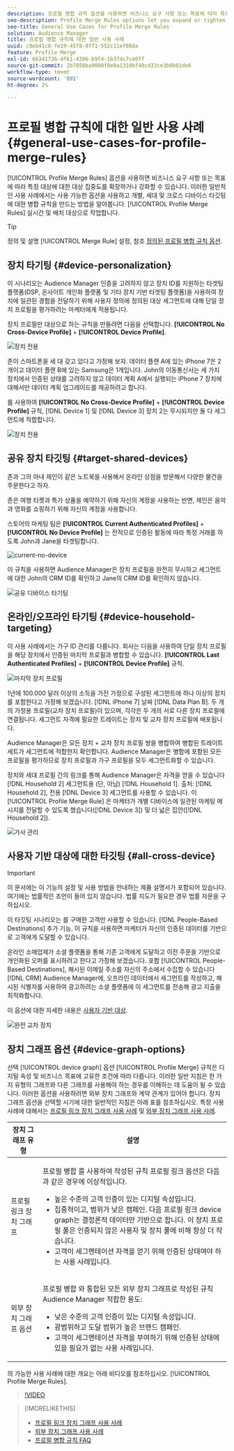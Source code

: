 ```yaml
---
description: 프로필 병합 규칙 옵션을 사용하면 비즈니스 요구 사항 또는 목표에 따라 특정 대상에 대해 대상 집중을 확장하거나 강화할 수 있습니다. 이러한 일반적인 사용 사례에서는 사용 가능한 옵션을 사용하고 개별, 세대 및 크로스 디바이스 타깃팅에 대한 병합 규칙을 만드는 방법을 알아봅니다.
seo-description: Profile Merge Rules options let you expand or tighten audience focus on specific audiences based on business needs or goals. These general use cases explore how to use available options and create merge rules for individual, household, and cross-device targeting.
seo-title: General Use Cases for Profile Merge Rules
solution: Audience Manager
title: 프로필 병합 규칙에 대한 일반 사용 사례
uuid: c9eb41c8-fe19-45f8-9ff1-552c11ef08da
feature: Profile Merge
exl-id: 66341736-4f61-4306-b9f4-1b37dc7ce0ff
source-git-commit: 2b7858ba9000f0e0a1310bf40cd33ce3b0b01de6
workflow-type: tm+mt
source-wordcount: '891'
ht-degree: 2%

---
```


# 프로필 병합 규칙에 대한 일반 사용 사례 {#general-use-cases-for-profile-merge-rules}

[!UICONTROL Profile Merge Rules] 옵션을 사용하면 비즈니스 요구 사항 또는 목표에 따라 특정 대상에 대한 대상 집중도를 확장하거나 강화할 수 있습니다. 이러한 일반적인 사용 사례에서는 사용 가능한 옵션을 사용하고 개별, 세대 및 크로스 디바이스 타깃팅에 대한 병합 규칙을 만드는 방법을 알아봅니다. [!UICONTROL Profile Merge Rules] 실시간 및 배치 대상으로 작업합니다.

>[!TIP]
>
>정의 및 설명 [!UICONTROL Merge Rule] 설정, 참조 [정의된 프로필 병합 규칙 옵션](merge-rule-definitions.md).

## 장치 타기팅 {#device-personalization}

이 시나리오는 Audience Manager 인증을 고려하지 않고 장치 ID를 지원하는 타겟팅 플랫폼(DSP, 온사이트 개인화 플랫폼 및 기타 장치 기반 타겟팅 플랫폼)을 사용하여 장치에 일관된 경험을 전달하기 위해 사용자 정의에 정의된 대상 세그먼트에 대해 단일 장치 프로필을 평가하려는 마케터에게 적용됩니다.

장치 프로필만 대상으로 하는 규칙을 만들려면 다음을 선택합니다. **[!UICONTROL No Cross-Device Profile]** + **[!UICONTROL Device Profile]**.

![장치 전용](assets/device-only.png)

존이 스마트폰을 세 대 갖고 있다고 가정해 보자. 데이터 플랜 A에 있는 iPhone 7은 2개이고 데이터 플랜 B에 있는 Samsung은 1개입니다. John의 이동통신사는 세 가지 장치에서 인증된 상태를 고려하지 않고 데이터 계획 A에서 실행되는 iPhone 7 장치에 대해서만 데이터 계획 업그레이드를 제공하려고 합니다.

를 사용하여 **[!UICONTROL No Cross-Device Profile]** + **[!UICONTROL Device Profile]** 규칙, [!DNL Device 1] 및 [!DNL Device 3] 장치 2는 무시되지만 둘 다 세그먼트에 적합합니다.

![장치 전용](assets/device-management.png)

## 공유 장치 타깃팅 {#target-shared-devices}

존과 그의 아내 제인이 같은 노트북을 사용해서 온라인 상점을 방문해서 다양한 물건을 주문한다고 하자.

존은 여행 티켓과 특가 상품을 예약하기 위해 자신의 계정을 사용하는 반면, 제인은 음악과 영화를 쇼핑하기 위해 자신의 계정을 사용합니다.

스토어의 마케팅 팀은 **[!UICONTROL Current Authenticated Profiles]** + **[!UICONTROL No Device Profile]** 는 전적으로 인증된 활동에 따라 특정 거래를 하도록 John과 Jane을 타겟팅합니다.

![current-no-device](assets/current-no-device.png)

이 규칙을 사용하면 Audience Manager은 장치 프로필을 완전히 무시하고 세그먼트에 대한 John의 CRM ID를 확인하고 Jane의 CRM ID를 확인하지 않습니다.

![공유 디바이스 타기팅](assets/shared-device-targeting.png)

## 온라인/오프라인 타기팅 {#device-household-targeting}

이 사용 사례에서는 가구 ID 관리를 다룹니다. 회사는 다음을 사용하여 단일 장치 프로필을 해당 장치에서 인증된 마지막 프로필과 병합할 수 있습니다. **[!UICONTROL Last Authenticated Profiles]** + **[!UICONTROL Device Profile]** 규칙.

![마지막 장치 프로필](assets/last-device-profile.png)

1년에 100.000 달러 이상의 소득을 가진 가정으로 구성된 세그먼트에 하나 이상의 장치를 포함한다고 가정해 보겠습니다. [!DNL iPhone 7] 날짜 [!DNL Data Plan B]. 두 개의 가정용 프로필(교차 장치 프로필)이 있으며, 각각은 두 개의 서로 다른 장치 프로필에 연결됩니다. 세그먼트 자격에 필요한 트레이트는 장치 및 교차 장치 프로필에 배포됩니다.

Audience Manager은 모든 장치 + 교차 장치 프로필 쌍을 병합하여 병합된 트레이트 세트가 세그먼트에 적합한지 확인합니다. Audience Manager은 병합에 포함된 모든 프로필을 평가하므로 장치 프로필과 가구 프로필을 모두 세그먼트화할 수 있습니다.

장치와 세대 프로필 간의 링크를 통해 Audience Manager은 자격을 얻을 수 있습니다 [!DNL Household 2] 세그먼트용 (단, 아님) [!DNL Household 1]. 출처: [!DNL Household 2], 전용 [!DNL Device 3] 세그먼트를 사용할 수 있습니다. 이 [!UICONTROL Profile Merge Rule] 은 마케터가 개별 디바이스에 일관된 마케팅 메시지를 전달할 수 있도록 했습니다([!DNL Device 3]) 및 더 넓은 집안([!DNL Household 2]).

![가사 관리](assets/household-management.png)

## 사용자 기반 대상에 대한 타깃팅 {#all-cross-device}

>[!IMPORTANT]
>
>이 문서에는 이 기능의 설정 및 사용 방법을 안내하는 제품 설명서가 포함되어 있습니다. 여기에는 법률적인 조언이 들어 있지 않습니다. 법률 지도가 필요한 경우 법률 자문을 구하십시오.

이 타깃팅 시나리오는 를 구매한 고객만 사용할 수 있습니다. [!DNL People-Based Destinations] 추가 기능. 이 규칙을 사용하면 마케터가 자신의 인증된 데이터를 기반으로 고객에게 도달할 수 있습니다.

온라인 소매업체가 소셜 플랫폼을 통해 기존 고객에게 도달하고 이전 주문을 기반으로 개인화된 오퍼를 표시하려고 한다고 가정해 보겠습니다. 포함 [!UICONTROL People-Based Destinations], 해시된 이메일 주소를 자신의 주소에서 수집할 수 있습니다 [!DNL CRM] Audience Manager에, 오프라인 데이터에서 세그먼트를 작성하고, 해시된 식별자를 사용하여 광고하려는 소셜 플랫폼에 이 세그먼트를 전송해 광고 지출을 최적화합니다.

이 옵션에 대한 자세한 내용은 [사용자 기반 대상](../destinations/people-based-destinations-overview.md).

![완전 교차 장치](assets/all-cross-device.png)

## 장치 그래프 옵션 {#device-graph-options}

선택 [!UICONTROL device graph] 옵션 [!UICONTROL Profile Merge] 규칙은 디지털 속성 및 비즈니스 목표에 고유한 조건에 따라 다릅니다. 이러한 일반 지침은 한 가지 유형의 그래프와 다른 그래프를 사용해야 하는 경우를 이해하는 데 도움이 될 수 있습니다. 이러한 옵션을 사용하려면 외부 장치 그래프와 계약 관계가 있어야 합니다. 장치 그래프 옵션을 선택할 시기에 대한 일반적인 지침은 아래 표를 참조하십시오. 특정 사용 사례에 대해서는 [프로필 링크 장치 그래프 사용 사례](profile-link-use-case.md) 및 [외부 장치 그래프 사용 사례](external-graph-use-cases.md).

<table id="table_66D9152D4FF040A186003272D456625D"> 
 <thead> 
  <tr> 
   <th colname="col1" class="entry"> 장치 그래프 유형 </th> 
   <th colname="col2" class="entry"> 설명 </th> 
  </tr>
 </thead>
 <tbody> 
  <tr> 
   <td colname="col1"> <p><span class="wintitle"> 프로필 링크 장치 그래프</span> </p> </td> 
   <td colname="col2"> <p><span class="wintitle"> 프로필 병합</span> 를 사용하여 작성된 규칙 <span class="wintitle"> 프로필 링크</span> 옵션은 다음과 같은 경우에 이상적입니다. </p> <p> 
     <ul id="ul_FF44FA894BB2448887C8EDA9C8407EF9"> 
      <li id="li_E22505210C664FE6A9AA7C61244B36DA">높은 수준의 고객 인증이 있는 디지털 속성입니다. </li> 
      <li id="li_BE7112EE611E4DEB95B5C0A2852BFA97">집중적이고, 범위가 낮은 캠페인. 다음 <span class="wintitle"> 프로필 링크</span> device graph는 결정론적 데이터만 기반으로 합니다. 이 장치 프로필 풀은 인증되지 않은 사용자 및 장치 풀에 비해 항상 더 작습니다. </li> 
      <li id="li_5FD9E936A72A4EFE80E694FA2E08E385">고객이 세그멘테이션 자격을 얻기 위해 인증된 상태여야 하는 사용 사례입니다. </li> 
     </ul> </p> </td> 
  </tr> 
  <tr> 
   <td colname="col1"> <p>외부 장치 그래프 옵션 </p> </td> 
   <td colname="col2"> <p><span class="wintitle"> 프로필 병합</span> 와 통합된 모든 외부 장치 그래프로 작성된 규칙 <span class="keyword"> Audience Manager</span> 적합한 용도: </p> <p> 
     <ul id="ul_D76D773988604A619FA4A3BF37F910F0"> 
      <li id="li_969A0755A9E34CBEB2F7331C137B9A26">낮은 수준의 고객 인증이 있는 디지털 속성입니다. </li> 
      <li id="li_AC78C8B4AD5340FFAC44FE851096C6A6">광범위하고 도달 범위가 높은 브랜드 캠페인. </li> 
      <li id="li_14AEC54CE34440889A3A36324EC6F497">고객이 세그멘테이션 자격을 부여하기 위해 인증된 상태에 있을 필요가 없는 사용 사례입니다. </li> 
     </ul> </p> </td> 
  </tr> 
 </tbody> 
</table>

의 가능한 사용 사례에 대한 개요는 아래 비디오를 참조하십시오. [!UICONTROL Profile Merge Rules].

>[!VIDEO](https://video.tv.adobe.com/v/28975/)

>[!MORELIKETHIS]
>
>* [프로필 링크 장치 그래프 사용 사례](profile-link-use-case.md)
>* [외부 장치 그래프 사용 사례](external-graph-use-cases.md)
>* [프로필 병합 규칙 FAQ](../../faq/faq-profile-merge.md)

